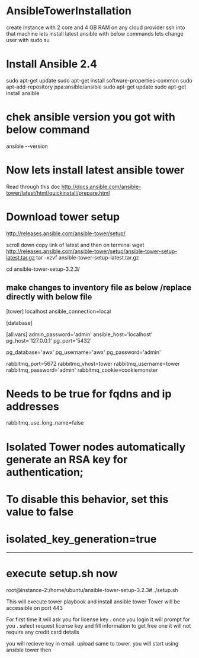 # AnsibleTowerInstallation

 create instance with 2 core and 4 GB RAM on any cloud provider 
 ssh into that machine
 lets install latest ansible with below commands 
 lets change user with 
sudo su

# Install Ansible 2.4
 sudo apt-get update
 sudo apt-get install software-properties-common
 sudo apt-add-repository ppa:ansible/ansible
 sudo apt-get update
 sudo apt-get install ansible
 
# chek ansible version you got with below command

ansible --version 

# Now lets install latest ansible tower 

Read through this doc http://docs.ansible.com/ansible-tower/latest/html/quickinstall/prepare.html

# Download tower setup 
http://releases.ansible.com/ansible-tower/setup/ 

scroll down copy link of latest and then on terminal
 wget http://releases.ansible.com/ansible-tower/setup/ansible-tower-setup-latest.tar.gz
 tar -xzvf ansible-tower-setup-latest.tar.gz
 
 cd ansible-tower-setup-3.2.3/

make changes to inventory file as below /replace directly with below file  
---------------------------------
[tower]
localhost ansible_connection=local

[database]

[all:vars]
admin_password='admin'
ansible_host='localhost'
pg_host='127.0.0.1'
pg_port='5432'

pg_database='awx'
pg_username='awx'
pg_password='admin'

rabbitmq_port=5672
rabbitmq_vhost=tower
rabbitmq_username=tower
rabbitmq_password='admin'
rabbitmq_cookie=cookiemonster

# Needs to be true for fqdns and ip addresses
rabbitmq_use_long_name=false

# Isolated Tower nodes automatically generate an RSA key for authentication;
# To disable this behavior, set this value to false
# isolated_key_generation=true

--------------------------------------

# execute setup.sh now 

root@instance-2:/home/ubuntu/ansible-tower-setup-3.2.3# ./setup.sh

This will execute tower playbook and install ansible tower 
Tower will be accessible on port 443 

For first time it will ask you for license key . once you login it will prompt for you . select request license key and fill information to get free one
it will not require any credit card details 

you will recieve key in email. upload same to tower. you will start using ansible tower then


 
 
 
 







